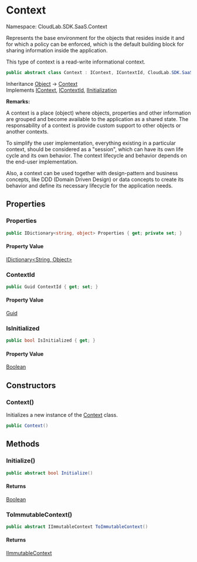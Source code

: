 # Context

Namespace: CloudLab.SDK.SaaS.Context

Represents the base environment for the objects that resides inside it and for which a policy can be enforced,
 which is the default building block for sharing information inside the application.

This type of context is a read-write informational context.

```csharp
public abstract class Context : IContext, IContextId, CloudLab.SDK.SaaS.Core.IInitialization
```

Inheritance [Object](https://docs.microsoft.com/en-us/dotnet/api/system.object) → [Context](https://github.com/cloudlabtech/SDK-SaaS/wiki/cloudlab.sdk.saas.context.context)<br>
Implements [IContext](https://github.com/cloudlabtech/SDK-SaaS/wiki/cloudlab.sdk.saas.context.icontext), [IContextId](https://github.com/cloudlabtech/SDK-SaaS/wiki/cloudlab.sdk.saas.context.icontextid), [IInitialization](https://github.com/cloudlabtech/SDK-SaaS/wiki/cloudlab.sdk.saas.core.iinitialization)

**Remarks:**

A context is a place (object) where objects, properties and other information are grouped and become available to the
 application as a shared state. The responsability of a context is provide custom support to other objects or another contexts.

To simplify the user implementation, everything existing in a particular context, should be considered as a "session",
 which can have its own life cycle and its own behavior. The context lifecycle and behavior depends on the end-user implementation.

Also, a context can be used together with design-pattern and business concepts, like DDD (Domain Driven Design) or data concepts
 to create its behavior and define its necessary lifecycle for the application needs.

## Properties

### **Properties**

```csharp
public IDictionary<string, object> Properties { get; private set; }
```

#### Property Value

[IDictionary&lt;String, Object&gt;](https://docs.microsoft.com/en-us/dotnet/api/system.collections.generic.idictionary-2)<br>

### **ContextId**

```csharp
public Guid ContextId { get; set; }
```

#### Property Value

[Guid](https://docs.microsoft.com/en-us/dotnet/api/system.guid)<br>

### **IsInitialized**

```csharp
public bool IsInitialized { get; }
```

#### Property Value

[Boolean](https://docs.microsoft.com/en-us/dotnet/api/system.boolean)<br>

## Constructors

### **Context()**

Initializes a new instance of the [Context](https://github.com/cloudlabtech/SDK-SaaS/wiki/cloudlab.sdk.saas.context.context) class.

```csharp
public Context()
```

## Methods

### **Initialize()**

```csharp
public abstract bool Initialize()
```

#### Returns

[Boolean](https://docs.microsoft.com/en-us/dotnet/api/system.boolean)<br>

### **ToImmutableContext()**

```csharp
public abstract IImmutableContext ToImmutableContext()
```

#### Returns

[IImmutableContext](https://github.com/cloudlabtech/SDK-SaaS/wiki/cloudlab.sdk.saas.context.iimmutablecontext)<br>
